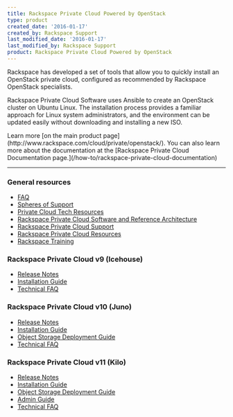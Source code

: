 ```yaml
---
title: Rackspace Private Cloud Powered by OpenStack
type: product
created_date: '2016-01-17'
created_by: Rackspace Support
last_modified_date: '2016-01-17'
last_modified_by: Rackspace Support
product: Rackspace Private Cloud Powered by OpenStack
---
```


<p class="lead" markdown="1">Rackspace has developed a set of tools that allow you to quickly install an OpenStack private cloud, configured as recommended by Rackspace OpenStack specialists.</p>

<p class="lead" markdown="1">Rackspace Private Cloud Software uses Ansible to create an OpenStack cluster on Ubuntu Linux. The installation process provides a familiar approach for Linux system administrators, and the environment can be updated easily without downloading and installing a new ISO.</p>

<p class="lead" markdown="1">Learn more [on the main product page](http://www.rackspace.com/cloud/private/openstack/). You can also learn more about the documentation at the [Rackspace Private Cloud Documentation page.](/how-to/rackspace-private-cloud-documentation)</p>

<hr />

###  General resources

- [FAQ](/how-to/rackspace-private-cloud-faq)
- [Spheres of Support](/how-to/rackspace-private-cloud-spheres-of-support)
- [Private Cloud Tech Resources](/how-to/private-cloud-tech-resources)
- [Rackspace Private Cloud Software and Reference Architecture](http://www.rackspace.com/cloud/private/openstack/software/)
- [Rackspace Private Cloud Support](http://www.rackspace.com/cloud/private/openstack/support/)
- [Rackspace Private Cloud Resources](http://www.rackspace.com/cloud/private/openstack/resources/)
- [Rackspace Training](http://training.rackspace.com/)

###  Rackspace Private Cloud v9 (Icehouse)

- [Release Notes](http://docs.rackspace.com/rpc/api/v9/bk-rpc-releasenotes/content/rpc-common-front.html)
- [Installation Guide](http://docs.rackspace.com/rpc/api/v9/bk-rpc-installation/content/rpc-common-front.html)
- [Technical FAQ](http://docs.rackspace.com/rpc/api/v9/rpc-faq-v9/content/rpc-common-front.html)

###  Rackspace Private Cloud v10 (Juno)

- [Release Notes](http://docs.rackspace.com/rpc/api/v10/bk-rpc-v10-releasenotes/content/rpc-common-front.html)
- [Installation Guide](http://docs.rackspace.com/rpc/api/v10/bk-rpc-installation/content/rpc-common-front.html)
- [Object Storage Deployment Guide](http://docs.rackspace.com/rpc/api/v10/bk-rpc-swift/content/ch-object-storage-overview.html)
- [Technical FAQ](http://docs.rackspace.com/rpc/api/v9/rpc-faq-v9/content/rpc-common-front.html)

###  Rackspace Private Cloud v11 (Kilo)

- [Release Notes](http://docs.rackspace.com/rpc/api/v11/bk-rpc-releasenotes/content/rpc-common-front.html)
- [Installation Guide](http://docs.rackspace.com/rpc/api/v11/bk-rpc-installation/content/rpc-common-front.html)
- [Object Storage Deployment Guide](http://docs.rackspace.com/rpc/api/v11/bk-rpc-swift/content/ch-object-storage-overview.html)
- [Admin Guide](http://docs.rackspace.com/rpc/api/v11/bk-rpc-admin/content/rpc-common-front.html)
- [Technical FAQ](http://docs.rackspace.com/rpc/api/v11/bk-rpc-faq/content/rpc-common-front.html)

